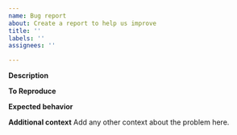 ```yaml
---
name: Bug report
about: Create a report to help us improve
title: ''
labels: ''
assignees: ''

---
```


**Description**

**To Reproduce**

**Expected behavior**

**Additional context**
Add any other context about the problem here.
